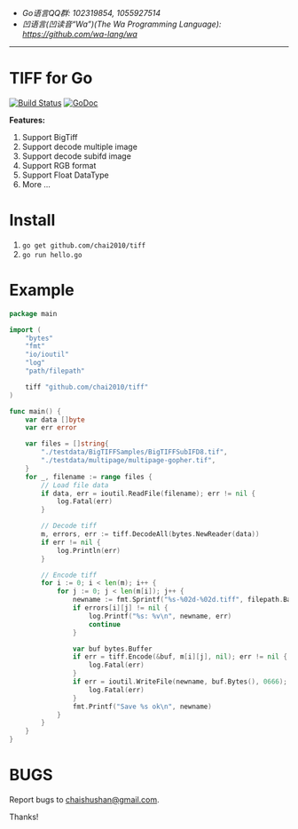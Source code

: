 - *Go语言QQ群: 102319854, 1055927514*
- *凹语言(凹读音“Wa”)(The Wa Programming Language): https://github.com/wa-lang/wa*

----

TIFF for Go
===========

[![Build Status](https://travis-ci.org/chai2010/tiff.svg)](https://travis-ci.org/chai2010/tiff)
[![GoDoc](https://godoc.org/github.com/chai2010/tiff?status.svg)](https://godoc.org/github.com/chai2010/tiff)


**Features:**

1. Support BigTiff
2. Support decode multiple image
3. Support decode subifd image
4. Support RGB format
5. Support Float DataType
6. More ...

Install
=======

1. `go get github.com/chai2010/tiff`
2. `go run hello.go`

Example
=======

```Go
package main

import (
	"bytes"
	"fmt"
	"io/ioutil"
	"log"
	"path/filepath"

	tiff "github.com/chai2010/tiff"
)

func main() {
	var data []byte
	var err error

	var files = []string{
		"./testdata/BigTIFFSamples/BigTIFFSubIFD8.tif",
		"./testdata/multipage/multipage-gopher.tif",
	}
	for _, filename := range files {
		// Load file data
		if data, err = ioutil.ReadFile(filename); err != nil {
			log.Fatal(err)
		}

		// Decode tiff
		m, errors, err := tiff.DecodeAll(bytes.NewReader(data))
		if err != nil {
			log.Println(err)
		}

		// Encode tiff
		for i := 0; i < len(m); i++ {
			for j := 0; j < len(m[i]); j++ {
				newname := fmt.Sprintf("%s-%02d-%02d.tiff", filepath.Base(filename), i, j)
				if errors[i][j] != nil {
					log.Printf("%s: %v\n", newname, err)
					continue
				}

				var buf bytes.Buffer
				if err = tiff.Encode(&buf, m[i][j], nil); err != nil {
					log.Fatal(err)
				}
				if err = ioutil.WriteFile(newname, buf.Bytes(), 0666); err != nil {
					log.Fatal(err)
				}
				fmt.Printf("Save %s ok\n", newname)
			}
		}
	}
}
```

BUGS
====

Report bugs to <chaishushan@gmail.com>.

Thanks!
